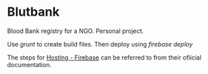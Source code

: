 # Blutbank
Blood Bank registry for a NGO. Personal project.


Use *grunt* to create build files.
Then deploy using *firebase deploy*

The steps for [Hosting - Firebase](https://www.firebase.com/docs/hosting/) can be referred to from their ofiicial documentation.

